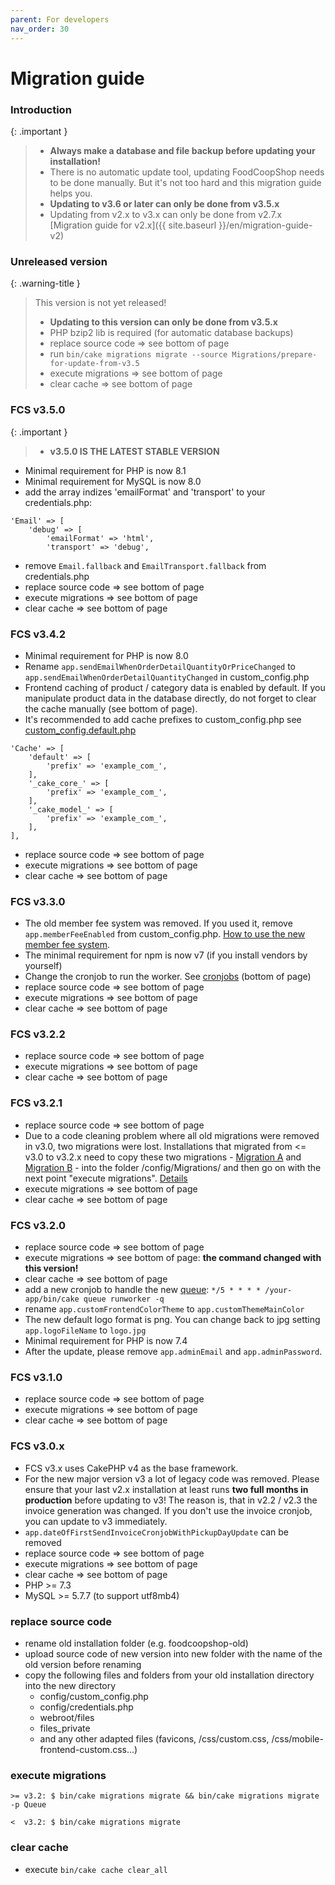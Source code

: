 ```yaml
---
parent: For developers
nav_order: 30
---
```

# Migration guide

### Introduction
{: .important }
> * **Always make a database and file backup before updating your installation!**
> * There is no automatic update tool, updating FoodCoopShop needs to be done manually. But it's not too hard and this migration guide helps you.
> * **Updating to v3.6 or later can only be done from v3.5.x**
> * Updating from v2.x to v3.x can only be done from v2.7.x [Migration guide for v2.x]({{ site.baseurl }}/en/migration-guide-v2)

### Unreleased version

{: .warning-title }
> This version is not yet released!
>
> * **Updating to this version can only be done from v3.5.x**
> * PHP bzip2 lib is required (for automatic database backups)
> * replace source code => see bottom of page
> * run `bin/cake migrations migrate --source Migrations/prepare-for-update-from-v3.5`
> * execute migrations => see bottom of page
> * clear cache => see bottom of page

### FCS v3.5.0

{: .important }
> * **v3.5.0 IS THE LATEST STABLE VERSION**

* Minimal requirement for PHP is now 8.1
* Minimal requirement for MySQL is now 8.0
* add the array indizes 'emailFormat' and 'transport' to your credentials.php:
```
'Email' => [
    'debug' => [
        'emailFormat' => 'html',
        'transport' => 'debug',
```
* remove `Email.fallback` and `EmailTransport.fallback` from credentials.php
* replace source code => see bottom of page
* execute migrations => see bottom of page
* clear cache => see bottom of page

### FCS v3.4.2
* Minimal requirement for PHP is now 8.0
* Rename `app.sendEmailWhenOrderDetailQuantityOrPriceChanged` to `app.sendEmailWhenOrderDetailQuantityChanged` in custom_config.php
* Frontend caching of product / category data is enabled by default. If you manipulate product data in the database directly, do not forget to clear the cache manually (see bottom of page).
* It's recommended to add cache prefixes to custom_config.php see [custom_config.default.php]({{site.repo_url}}/blob/main/config/custom_config.default.php)
```
'Cache' => [
    'default' => [
        'prefix' => 'example_com_',
    ],
    '_cake_core_' => [
        'prefix' => 'example_com_',
    ],
    '_cake_model_' => [
        'prefix' => 'example_com_',
    ],
],
```
* replace source code => see bottom of page
* execute migrations => see bottom of page
* clear cache => see bottom of page

### FCS v3.3.0
* The old member fee system was removed. If you used it, remove `app.memberFeeEnabled` from custom_config.php. [How to use the new member fee system](https://foodcoopshop.github.io/de/mitgliedsbeitraege.html).
* The minimal requirement for npm is now v7 (if you install vendors by yourself)
* Change the cronjob to run the worker. See [cronjobs](https://foodcoopshop.github.io/en/cronjobs.html) (bottom of page)
* replace source code => see bottom of page
* execute migrations => see bottom of page
* clear cache  => see bottom of page

### FCS v3.2.2
* replace source code => see bottom of page
* execute migrations => see bottom of page
* clear cache  => see bottom of page

### FCS v3.2.1
* replace source code => see bottom of page
* Due to a code cleaning problem where all old migrations were removed in v3.0, two migrations were lost. Installations that migrated from <= v3.0 to v3.2.x need to copy these two migrations - [Migration A](https://github.com/foodcoopshop/foodcoopshop/blob/1d7561acd589eb0f4cc04b33c960dcef6cb4c414/config/Migrations/20200319092123_ChangeDefaultTableCollationToUtf8mb4.php) and [Migration B](https://github.com/foodcoopshop/foodcoopshop/blob/1d7561acd589eb0f4cc04b33c960dcef6cb4c414/config/Migrations/20200319192745_MarkPricePerUnitAsSaved.php) - into the folder /config/Migrations/ and then go on with the next point "execute migrations". [Details](https://github.com/foodcoopshop/foodcoopshop/issues/649)
* execute migrations => see bottom of page
* clear cache  => see bottom of page

### FCS v3.2.0
* replace source code => see bottom of page
* execute migrations => see bottom of page: **the command changed with this version!**
* clear cache  => see bottom of page
* add a new cronjob to handle the new [queue](https://github.com/dereuromark/cakephp-queue): `*/5 * * * * /your-app/bin/cake queue runworker -q`
* rename `app.customFrontendColorTheme` to `app.customThemeMainColor`
* The new default logo format is png. You can change back to jpg setting `app.logoFileName` to `logo.jpg`
* Minimal requirement for PHP is now 7.4
* After the update, please remove `app.adminEmail` and `app.adminPassword`.

### FCS v3.1.0
* replace source code => see bottom of page
* execute migrations => see bottom of page
* clear cache  => see bottom of page

### FCS v3.0.x
* FCS v3.x uses CakePHP v4 as the base framework.
* For the new major version v3 a lot of legacy code was removed. Please ensure that your last v2.x installation at least runs **two full months in production** before updating to v3! The reason is, that in v2.2 / v2.3 the invoice generation was changed. If you don't use the invoice cronjob, you can update to v3 immediately.
* `app.dateOfFirstSendInvoiceCronjobWithPickupDayUpdate` can be removed
* replace source code => see bottom of page
* execute migrations => see bottom of page
* clear cache  => see bottom of page
* PHP >= 7.3
* MySQL >= 5.7.7 (to support utf8mb4)


### replace source code
* rename old installation folder (e.g. foodcoopshop-old)
* upload source code of new version into new folder with the name of the old version before renaming
* copy the following files and folders from your old installation directory into the new directory
    * config/custom_config.php
    * config/credentials.php
    * webroot/files
    * files_private
    * and any other adapted files (favicons, /css/custom.css, /css/mobile-frontend-custom.css...)

### execute migrations

`>= v3.2: $ bin/cake migrations migrate && bin/cake migrations migrate -p Queue`

`<  v3.2: $ bin/cake migrations migrate`

### clear cache
* execute `bin/cake cache clear_all`
